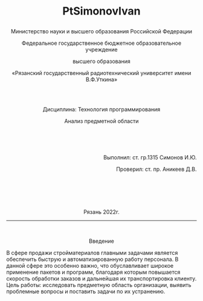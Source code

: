 # <p align="center">PtSimonovIvan</p>

<p align="center">Министерство науки и высшего образования Российской Федерации<p/>
<p align="center">Федеральное государственное бюджетное образовательное учреждение <p/>
<p align="center">высшего образования<p/>
<p align="center">«Рязанский государственный радиотехнический университет имени В.Ф.Уткина»<p/>
<br>
<br>
<p align="center">Дисциплина: Технология программирования<p/>
<p align="center">Анализ предметной области<p/>
<br>
<br>
<br>
<p align="right">Выполнил: ст. гр.1315 Симонов И.Ю.<p/>
<p align="right">Проверил: ст. пр. Аникеев Д.В.<p/>
<br>
<br>
<br>
<br>
<p align="center">Рязань 2022г.<p/>
<hr>
<br>

<p align="center">Введение <p/>
В сфере продажи стройматериалов главными задачами является обеспечить быструю и автоматизированную работу персонала. В данной сфере это особенно важно, что обуславливает широкое применение пакетов и программ, благодаря которым повышается скорость обработки заказов и дальнейшая их транспортировка клиенту. 
Цель работы: исследовать предметную область организации, выявить проблемные вопросы и поставить задачи по их устранению.
